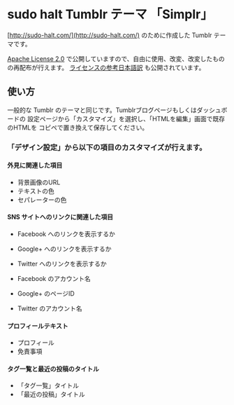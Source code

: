 sudo halt Tumblr テーマ 「Simplr」
=================================

[http://sudo-halt.com/](http://sudo-halt.com/)
のために作成した Tumblr テーマです。

[Apache License 2.0](http://www.apache.org/licenses/LICENSE-2.0)
で公開していますので、自由に使用、改変、改変したものの再配布が行えます。
[ライセンスの参考日本語訳](http://sourceforge.jp/projects/opensource/wiki/licenses%2FApache_License_2.0)
も公開されています。

使い方
------

一般的な Tumblr のテーマと同じです。Tumblrブログページもしくはダッシュボードの
設定ページから「カスタマイズ」を選択し、「HTMLを編集」画面で既存のHTMLを
コピペで置き換えて保存してください。

### 「デザイン設定」から以下の項目のカスタマイズが行えます。

#### 外見に関連した項目

* 背景画像のURL
* テキストの色
* セパレーターの色

#### SNS サイトへのリンクに関連した項目

* Facebook へのリンクを表示するか
* Google+ へのリンクを表示するか
* Twitter へのリンクを表示するか

* Facebook のアカウント名
* Google+ のページID
* Twitter のアカウント名

#### プロフィールテキスト

* プロフィール
* 免責事項

#### タグ一覧と最近の投稿のタイトル

* 「タグ一覧」タイトル
* 「最近の投稿」タイトル
